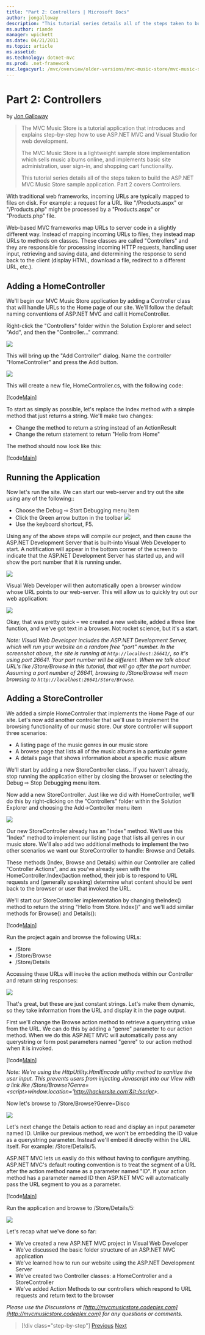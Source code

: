 ```yaml
---
title: "Part 2: Controllers | Microsoft Docs"
author: jongalloway
description: "This tutorial series details all of the steps taken to build the ASP.NET MVC Music Store sample application. Part 2 covers Controllers."
ms.author: riande
manager: wpickett
ms.date: 04/21/2011
ms.topic: article
ms.assetid: 
ms.technology: dotnet-mvc
ms.prod: .net-framework
msc.legacyurl: /mvc/overview/older-versions/mvc-music-store/mvc-music-store-part-2
---
```

Part 2: Controllers
====================
by [Jon Galloway](https://github.com/jongalloway)

> The MVC Music Store is a tutorial application that introduces and explains step-by-step how to use ASP.NET MVC and Visual Studio for web development.  
>   
> The MVC Music Store is a lightweight sample store implementation which sells music albums online, and implements basic site administration, user sign-in, and shopping cart functionality.  
>   
> This tutorial series details all of the steps taken to build the ASP.NET MVC Music Store sample application. Part 2 covers Controllers.


With traditional web frameworks, incoming URLs are typically mapped to files on disk. For example: a request for a URL like "/Products.aspx" or "/Products.php" might be processed by a "Products.aspx" or "Products.php" file.

Web-based MVC frameworks map URLs to server code in a slightly different way. Instead of mapping incoming URLs to files, they instead map URLs to methods on classes. These classes are called "Controllers" and they are responsible for processing incoming HTTP requests, handling user input, retrieving and saving data, and determining the response to send back to the client (display HTML, download a file, redirect to a different URL, etc.).

## Adding a HomeController

We'll begin our MVC Music Store application by adding a Controller class that will handle URLs to the Home page of our site. We'll follow the default naming conventions of ASP.NET MVC and call it HomeController.

Right-click the "Controllers" folder within the Solution Explorer and select "Add", and then the "Controller…" command:

![](mvc-music-store-part-2/_static/image1.jpg)

This will bring up the "Add Controller" dialog. Name the controller "HomeController" and press the Add button.

![](mvc-music-store-part-2/_static/image1.png)

This will create a new file, HomeController.cs, with the following code:

[!code[Main](mvc-music-store-part-2/samples/sample1.xml)]

To start as simply as possible, let's replace the Index method with a simple method that just returns a string. We'll make two changes:

- Change the method to return a string instead of an ActionResult
- Change the return statement to return "Hello from Home"

The method should now look like this:

[!code[Main](mvc-music-store-part-2/samples/sample2.xml)]

## Running the Application

Now let's run the site. We can start our web-server and try out the site using any of the following::

- Choose the Debug ⇨ Start Debugging menu item
- Click the Green arrow button in the toolbar ![](mvc-music-store-part-2/_static/image2.jpg)
- Use the keyboard shortcut, F5.

Using any of the above steps will compile our project, and then cause the ASP.NET Development Server that is built-into Visual Web Developer to start. A notification will appear in the bottom corner of the screen to indicate that the ASP.NET Development Server has started up, and will show the port number that it is running under.

![](mvc-music-store-part-2/_static/image2.png)

Visual Web Developer will then automatically open a browser window whose URL points to our web-server. This will allow us to quickly try out our web application:

![](mvc-music-store-part-2/_static/image3.png)

Okay, that was pretty quick – we created a new website, added a three line function, and we've got text in a browser. Not rocket science, but it's a start.

*Note: Visual Web Developer includes the ASP.NET Development Server, which will run your website on a random free "port" number. In the screenshot above, the site is running at `http://localhost:26641/`, so it's using port 26641. Your port number will be different. When we talk about URL's like /Store/Browse in this tutorial, that will go after the port number. Assuming a port number of 26641, browsing to /Store/Browse will mean browsing to `http://localhost:26641/Store/Browse`.*

## Adding a StoreController

We added a simple HomeController that implements the Home Page of our site. Let's now add another controller that we'll use to implement the browsing functionality of our music store. Our store controller will support three scenarios:

- A listing page of the music genres in our music store
- A browse page that lists all of the music albums in a particular genre
- A details page that shows information about a specific music album

We'll start by adding a new StoreController class.. If you haven't already, stop running the application either by closing the browser or selecting the Debug ⇨ Stop Debugging menu item.

Now add a new StoreController. Just like we did with HomeController, we'll do this by right-clicking on the "Controllers" folder within the Solution Explorer and choosing the Add-&gt;Controller menu item

![](mvc-music-store-part-2/_static/image4.png)

Our new StoreController already has an "Index" method. We'll use this "Index" method to implement our listing page that lists all genres in our music store. We'll also add two additional methods to implement the two other scenarios we want our StoreController to handle: Browse and Details.

These methods (Index, Browse and Details) within our Controller are called "Controller Actions", and as you've already seen with the HomeController.Index()action method, their job is to respond to URL requests and (generally speaking) determine what content should be sent back to the browser or user that invoked the URL.

We'll start our StoreController implementation by changing theIndex() method to return the string "Hello from Store.Index()" and we'll add similar methods for Browse() and Details():

[!code[Main](mvc-music-store-part-2/samples/sample3.xml)]

Run the project again and browse the following URLs:

- /Store
- /Store/Browse
- /Store/Details

Accessing these URLs will invoke the action methods within our Controller and return string responses:

![](mvc-music-store-part-2/_static/image5.png)

That's great, but these are just constant strings. Let's make them dynamic, so they take information from the URL and display it in the page output.

First we'll change the Browse action method to retrieve a querystring value from the URL. We can do this by adding a "genre" parameter to our action method. When we do this ASP.NET MVC will automatically pass any querystring or form post parameters named "genre" to our action method when it is invoked.

[!code[Main](mvc-music-store-part-2/samples/sample4.xml)]

*Note: We're using the HttpUtility.HtmlEncode utility method to sanitize the user input. This prevents users from injecting Javascript into our View with a link like /Store/Browse?Genre=&lt;script&gt;window.location='http://hackersite.com'&lt;/script&gt;.*

Now let's browse to /Store/Browse?Genre=Disco

![](mvc-music-store-part-2/_static/image6.png)

Let's next change the Details action to read and display an input parameter named ID. Unlike our previous method, we won't be embedding the ID value as a querystring parameter. Instead we'll embed it directly within the URL itself. For example: /Store/Details/5.

ASP.NET MVC lets us easily do this without having to configure anything. ASP.NET MVC's default routing convention is to treat the segment of a URL after the action method name as a parameter named "ID". If your action method has a parameter named ID then ASP.NET MVC will automatically pass the URL segment to you as a parameter.

[!code[Main](mvc-music-store-part-2/samples/sample5.xml)]

Run the application and browse to /Store/Details/5:

![](mvc-music-store-part-2/_static/image7.png)

Let's recap what we've done so far:

- We've created a new ASP.NET MVC project in Visual Web Developer
- We've discussed the basic folder structure of an ASP.NET MVC application
- We've learned how to run our website using the ASP.NET Development Server
- We've created two Controller classes: a HomeController and a StoreController
- We've added Action Methods to our controllers which respond to URL requests and return text to the browser

*Please use the Discussions at [http://mvcmusicstore.codeplex.com](http://mvcmusicstore.codeplex.com) for any questions or comments.*

>[!div class="step-by-step"] [Previous](mvc-music-store-part-1.md) [Next](mvc-music-store-part-3.md)